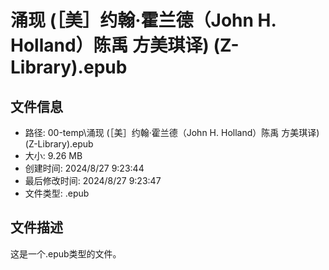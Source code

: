 ﻿# 涌现 (［美］约翰·霍兰德（John H. Holland）陈禹 方美琪译) (Z-Library).epub

## 文件信息
- 路径: 00-temp\涌现 (［美］约翰·霍兰德（John H. Holland）陈禹 方美琪译) (Z-Library).epub
- 大小: 9.26 MB
- 创建时间: 2024/8/27 9:23:44
- 最后修改时间: 2024/8/27 9:23:47
- 文件类型: .epub

## 文件描述
这是一个.epub类型的文件。

